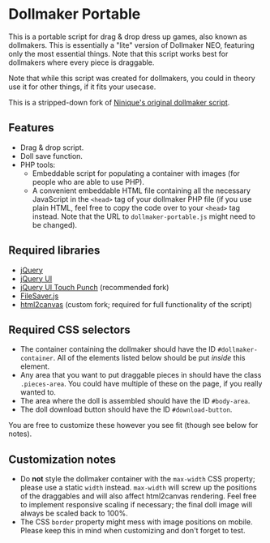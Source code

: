 # Dollmaker Portable

This is a portable script for drag & drop dress up games, also known as dollmakers. This is essentially a "lite" version of Dollmaker NEO, featuring only the most essential things. Note that this script works best for dollmakers where every piece is draggable.

Note that while this script was created for dollmakers, you could in theory use it for other things, if it fits your usecase.

This is a stripped-down fork of [Ninique's original dollmaker script](https://github.com/ninique/Dollmaker-Script).

## Features
- Drag & drop script.
- Doll save function.
- PHP tools:
    - Embeddable script for populating a container with images (for people who are able to use PHP).
    - A convenient embeddable HTML file containing all the necessary JavaScript in the `<head>` tag of your dollmaker PHP file (if you use plain HTML, feel free to copy the code over to your `<head>` tag instead. Note that the URL to `dollmaker-portable.js` might need to be changed).

## Required libraries
- [jQuery](https://releases.jquery.com/jquery/)
- [jQuery UI](https://releases.jquery.com/ui/)
- [jQuery UI Touch Punch](https://github.com/RWAP/jquery-ui-touch-punch/) (recommended fork)
- [FileSaver.js](https://github.com/eligrey/FileSaver.js)
- [html2canvas](https://github.com/lottev1991/html2canvas) (custom fork; required for full functionality of the script)

## Required CSS selectors
- The container containing the dollmaker should have the ID `#dollmaker-container`. All of the elements listed below should be put *inside* this element.
- Any area that you want to put draggable pieces in should have the class `.pieces-area`. You could have multiple of these on the page, if you really wanted to.
- The area where the doll is assembled should have the ID `#body-area`.
- The doll download button should have the ID `#download-button`.

You are free to customize these however you see fit (though see below for notes).

## Customization notes
- Do **not** style the dollmaker container with the `max-width` CSS property; please use a static `width` instead. `max-width` will screw up the positions of the draggables and will also affect html2canvas rendering. Feel free to implement responsive scaling if necessary; the final doll image will always be scaled back to 100%.
- The CSS `border` property might mess with image positions on mobile. Please keep this in mind when customizing and don't forget to test.